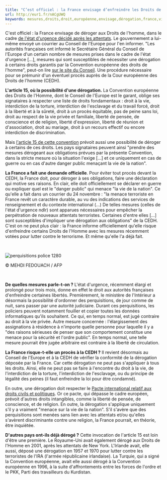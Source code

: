 ```yaml
---
title: "C’est officiel : la France envisage d’enfreindre les Droits de l’Homme"
url: http://eur1.fr/nACgUWQ
keywords: mesures,droits,droit,européenne,envisage,dérogation,france,vie,lhomme,officiel,convention,cest,denfreindre,liberté
---
```

C'est officiel : la France envisage de déroger aux Droits de l'homme, dans le cadre [de l'état d'urgence décidé après les attentats](https://www.europe1.fr/politique/letat-durgence-pose-des-questions-de-constitutionnalite-2624955). Le gouvernement a lui-même envoyé un courrier au Conseil de l'Europe pour l'en informer. \"Les autorités françaises ont informé le Secrétaire Général du Conseil de l'Europe d'un certain nombre de mesures prises dans le cadre de l'état d'urgence \[...\], mesures qui sont susceptibles de nécessiter une dérogation à certains droits garantis par la Convention européenne des droits de l'homme\", peut-on lire [sur le site du Conseil](http://www.coe.int/fr/web/secretary-general/home/-/asset_publisher/oURUJmJo9jX9/content/france-informs-secretary-general-of-article-15-derogation-of-the-european-convention-on-human-rights?inheritRedirect=false&redirect=http%3A%2F%2Fwww.coe.int%2Ffr%2Fweb%2Fsecretary-general%2Fhome%3Fp_p_id%3D101_INSTANCE_oURUJmJo9jX9%26p_p_lifecycle%3D0%26p_p_state%3Dnormal%26p_p_mode%3Dview%26p_p_col_id%3Dcolumn-5%26p_p_col_count%3D2?redirect=http://www.coe.int/fr/web/secretary-general/home?p_p_id=101_INSTANCE_oURUJmJo9jX9&p_p_lifecycle=0&p_p_state=normal&p_p_mode=view&p_p_col_id=column-5&p_p_col_count=2). Une procédure nécessaire pour se prémunir d'un éventuel procès auprès de la Cour européenne des Droits de l'homme (CEDH).

**L'article 15, où la possibilité d'une dérogation.** La Convention européenne des Droits de l'Homme, dont le Conseil de l'Europe est le garant, oblige ses signataires à respecter une liste de droits fondamentaux : droit à la vie, interdiction de la torture, interdiction de l\'esclavage et du travail forcé, droit à la liberté et à la sûreté, droit à un procès équitable, pas de peine sans loi, droit au respect de la vie privée et familiale, liberté de pensée, de conscience et de religion, liberté d\'expression, liberté de réunion et d\'association, droit au mariage, droit à un recours effectif ou encore interdiction de discrimination.

Mais [l'article 15 de cette convention](http://www.coe.int/fr/web/conventions/full-list/-/conventions/treaty/005) prévoit aussi une possibilité de déroger à certains de ces droits. Les pays signataires peuvent ainsi \"prendre des mesures dérogeant aux obligations prévues par la présente Convention, dans la stricte mesure où la situation l'exige \[...\] et ce uniquement en cas de guerre ou en cas d'autre danger public menaçant la vie de la nation\".

**La France a fait une demande officielle**. Pour éviter tout procès devant la CEDH, la France doit, pour déroger à ses obligations, faire une déclaration qui motive ses raisons. En clair, elle doit officiellement se déclarer en guerre ou expliquer quel est le \"danger public\" qui menace \"la vie de la nation\". Ce qu'elle a fait dans un courrier du 24 novembre : \"la menace terroriste en France revêt un caractère durable, au vu des indications des services de renseignement et du contexte international (...) De telles mesures (celles de l'état d'urgence ndlr) sont apparues nécessaires pour empêcher la perpétration de nouveaux attentats terroristes. Certaines d'entre elles \[...\] sont susceptibles d'impliquer une dérogation aux obligations\" de la CEDH. C'est on ne peut plus clair : la France informe officiellement qu'elle risque d'enfreindre certains Droits de l'Homme avec les mesures récemment votées pour lutter contre le terrorisme. Et même qu'elle l'a déjà fait.

 

![perquisitions police 1280](https://resize-europe1.lanmedia.fr/img/var/europe1/storage/images/media/images/perquisitions-police-1280/24961753-1-fre-FR/perquisitions-police-1280_reference.jpg "perquisitions police 1280")

© MEHDI FEDOUACH / AFP

 

**De quelles mesures parle-t-on ?** L'état d'urgence, récemment élargi et prolongé pour trois mois, donne en effet le droit aux autorités françaises d'enfreindre certaines libertés. Premièrement, le ministère de l'Intérieur a désormais la possibilité d'ordonner des perquisitions, de jour comme de nuit, sans passer par une autorité judiciaire. Durant ces perquisitions, les policiers peuvent notamment fouiller et copier toutes les données informatiques qu'ils souhaitent. Ce qui, en temps normal, est jugé contraire au droit à la vie privée. Autre mesure concernée : l'élargissement des assignations à résidence à n'importe quelle personne pour laquelle il y a \"des raisons sérieuses de penser que son comportement constitue une menace pour la sécurité et l\'ordre public\". En temps normal, une telle mesure pourrait être jugée arbitraire est contraire à la liberté de circulation.

**La France risque-t-elle un procès à la CEDH ?** Il revient désormais au Conseil de l'Europe et à la CEDH de vérifier la conformité de la dérogation déposée par la France. Car cette dérogation ne peut pas s'appliquer à tous les droits. Ainsi, elle ne peut pas se faire à l'encontre du droit à la vie, de l'interdiction de la torture, l'interdiction de l'esclavage, ou du principe de légalité des peines (il faut enfreindre la loi pour être condamné).

En outre, une dérogation doit respecter le [Pacte international relatif aux droits civils et politiques](http://www.ohchr.org/FR/ProfessionalInterest/Pages/CCPR.aspx). Or ce pacte, qui dépasse le cadre européen, prévoit d'autres droits intangibles, comme la liberté de pensée, de conscience, et de religion. En outre, la dérogation s'applique uniquement s'il y a vraiment \"menace sur la vie de la nation\". S'il s'avère que des perquisitions sont menées sans lien avec les attentats et/ou qu'elles s'avèrent discriminante contre une religion, la France pourrait, en théorie, être inquiétée.

**D'autres pays ont-ils déjà dérogé ?** Cette invocation de l'article 15 est loin d'être une première. Le Royaume-Uni avait également dérogé aux Droits de l'Homme en 2001, après les attentats de New York. L'Irlande avait, elle aussi, déposé une dérogation en 1957 et 1970 pour lutter contre les terroristes de l'IRA (l'armée républicaine irlandaise). La Turquie, qui a signé la Convention européenne, avait elle aussi dérogé à la Convention européenne en 1996, à la suite d'affrontements entre les forces de l'ordre et le PKK, Parti des travailleurs du Kurdistan. 
